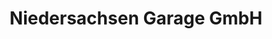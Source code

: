 ---
title: "Niedersachsen Garage GmbH"
url: /dinklage/niedersachsen-garage-gmbh/
shop: Autowerkstatt
---